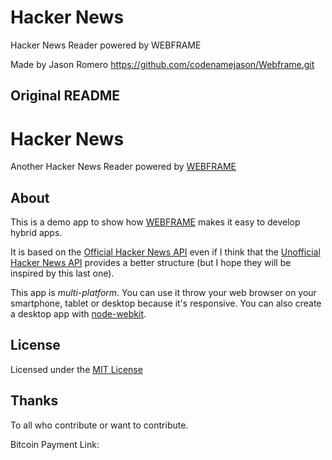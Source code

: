 # Hacker News
Hacker News Reader powered by WEBFRAME

Made by Jason Romero 
https://github.com/codenamejason/Webframe.git

## Original README 


Hacker News
===========

Another Hacker News Reader powered by [WEBFRAME](https://github.com/codenamejason/Webframe.git)

About
-----
This is a demo app to show how [WEBFRAME](https://github.com/codenamejason/Webframe.git7) makes it easy to develop hybrid apps.

It is based on the [Official Hacker News API](https://github.com/HackerNews/API) even if I think that the [Unofficial Hacker News API](https://github.com/cheeaun/node-hnapi/) provides a better structure (but I hope they will be inspired by this last one).

This app is *multi-platform*. You can use it throw your web browser on your smartphone, tablet or desktop because it's responsive. You can also create a desktop app with [node-webkit](https://github.com/rogerwang/node-webkit).

License
-------

Licensed under the [MIT License](https://guillaumebiton.github.com/HackerNews7/LICENSE)

Thanks
------

To all who contribute or want to contribute.

Bitcoin Payment Link:
